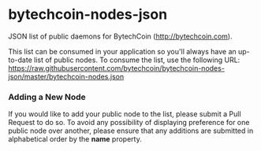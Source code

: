 # bytechcoin-nodes-json

JSON list of public daemons for BytechCoin (http://bytechcoin.com).

This list can be consumed in your application so you'll always have an up-to-date list of public nodes. To consume the list, use the following URL: https://raw.githubusercontent.com/bytechcoin/bytechcoin-nodes-json/master/bytechcoin-nodes.json

### Adding a New Node

If you would like to add your public node to the list, please submit a Pull Request to do so. To avoid any possibility of displaying preference for one public node over another, please ensure that any additions are submitted in alphabetical order by the **name** property.
